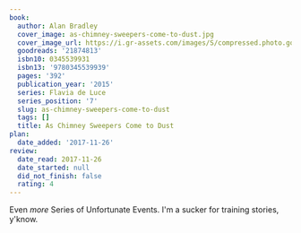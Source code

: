 ```yaml
---
book:
  author: Alan Bradley
  cover_image: as-chimney-sweepers-come-to-dust.jpg
  cover_image_url: https://i.gr-assets.com/images/S/compressed.photo.goodreads.com/books/1406214651l/21874813._SX98_.jpg
  goodreads: '21874813'
  isbn10: 0345539931
  isbn13: '9780345539939'
  pages: '392'
  publication_year: '2015'
  series: Flavia de Luce
  series_position: '7'
  slug: as-chimney-sweepers-come-to-dust
  tags: []
  title: As Chimney Sweepers Come to Dust
plan:
  date_added: '2017-11-26'
review:
  date_read: 2017-11-26
  date_started: null
  did_not_finish: false
  rating: 4
---
```


Even *more* Series of Unfortunate Events. I'm a sucker for training stories, y'know.
